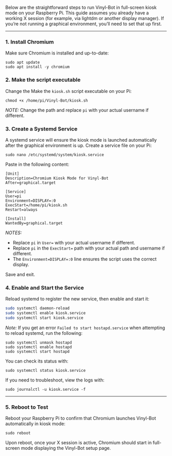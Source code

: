 Below are the straightforward steps to run Vinyl-Bot in full-screen kiosk mode on your Raspberry Pi. This guide assumes you already have a working X session (for example, via lightdm or another display manager). If you’re not running a graphical environment, you’ll need to set that up first.

---

### 1. Install Chromium

Make sure Chromium is installed and up-to-date:

```
sudo apt update
sudo apt install -y chromium
```

### 2. Make the script executable

Change the Make the `kiosk.sh` script executable on your Pi: 

```
chmod +x /home/pi/Vinyl-Bot/kiosk.sh
```
*NOTE:* Change the path and replace `pi` with your actual username if different.

### 3. Create a Systemd Service

A systemd service will ensure the kiosk mode is launched automatically after the graphical environment is up. Create a service file on your Pi:

```
sudo nano /etc/systemd/system/kiosk.service
```

Paste in the following content:

```
[Unit]
Description=Chromium Kiosk Mode for Vinyl-Bot
After=graphical.target

[Service]
User=pi
Environment=DISPLAY=:0
ExecStart=/home/pi/kiosk.sh
Restart=always

[Install]
WantedBy=graphical.target
```

*NOTES:*
- Replace `pi` in `User=` with your actual username if different.
- Replace `pi` in the `ExecStart=` path with your actual path and username if different.
- The `Environment=DISPLAY=:0` line ensures the script uses the correct display.

Save and exit.


### 4. Enable and Start the Service

Reload systemd to register the new service, then enable and start it:

```bash
sudo systemctl daemon-reload
sudo systemctl enable kiosk.service
sudo systemctl start kiosk.service
```
*Note:*
If you get an error `Failed to start hostapd.service` when attempting to reload systemd, run the following: 
```
sudo systemctl unmask hostapd
sudo systemctl enable hostapd
sudo systemctl start hostapd
```

You can check its status with:

```
sudo systemctl status kiosk.service
```

If you need to troubleshoot, view the logs with:

```
sudo journalctl -u kiosk.service -f
```

---

### 5. Reboot to Test

Reboot your Raspberry Pi to confirm that Chromium launches Vinyl-Bot automatically in kiosk mode:

```
sudo reboot
```

Upon reboot, once your X session is active, Chromium should start in full-screen mode displaying the Vinyl-Bot setup page.
